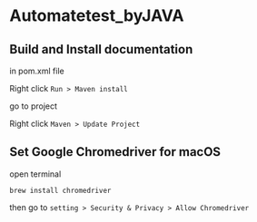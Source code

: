 # Automatetest_byJAVA


## Build and Install documentation
in pom.xml file

Right click  `Run > Maven install `

go to project 

Right click  `Maven > Update Project`

## Set Google Chromedriver for macOS
open terminal 

```shell
brew install chromedriver  
```
then go to 
`setting > Security & Privacy > Allow Chromedriver`
